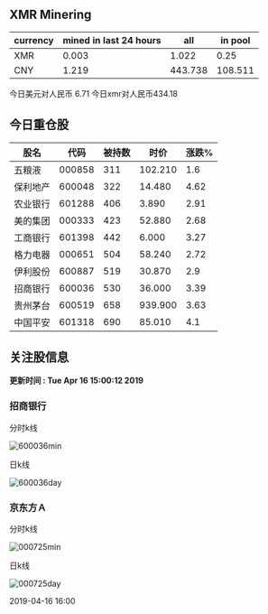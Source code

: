 ## XMR Minering

|currency|mined in last 24 hours|all|in pool|
|---|---|---|---|
|XMR|0.003|1.022|0.25|
|CNY|1.219|443.738|108.511|

今日美元对人民币 6.71	今日xmr对人民币434.18


## 今日重仓股 

|股名|代码|被持数|时价|涨跌%|
|---|---|---|---|---|
|五粮液|000858|311|102.210|1.6|
|保利地产|600048|322|14.480|4.62|
|农业银行|601288|406|3.890|2.91|
|美的集团|000333|423|52.880|2.68|
|工商银行|601398|442|6.000|3.27|
|格力电器|000651|504|58.240|2.72|
|伊利股份|600887|519|30.870|2.9|
|招商银行|600036|530|36.000|3.39|
|贵州茅台|600519|658|939.900|3.63|
|中国平安|601318|690|85.010|4.1|

## 关注股信息
**更新时间 : Tue Apr 16 15:00:12 2019**
### 招商银行 
分时k线

![600036min](http://image.sinajs.cn/newchart/min/n/sh600036.gif)

日k线

![600036day](http://image.sinajs.cn/newchart/daily/n/sh600036.gif)

### 京东方Ａ 
分时k线

![000725min](http://image.sinajs.cn/newchart/min/n/sz000725.gif)

日k线

![000725day](http://image.sinajs.cn/newchart/daily/n/sz000725.gif)

2019-04-16 16:00